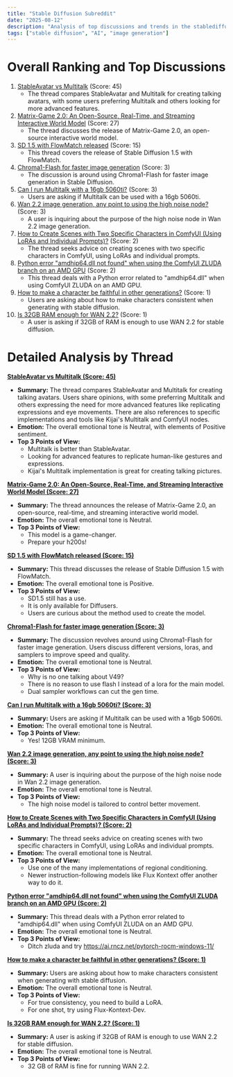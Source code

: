 ```yaml
---
title: "Stable Diffusion Subreddit"
date: "2025-08-12"
description: "Analysis of top discussions and trends in the stablediffusion subreddit"
tags: ["stable diffusion", "AI", "image generation"]
---
```


# Overall Ranking and Top Discussions
1.  [StableAvatar vs Multitalk](https://v.redd.it/8bvbxbdynmif1) (Score: 45)
    *   The thread compares StableAvatar and Multitalk for creating talking avatars, with some users preferring Multitalk and others looking for more advanced features.
2.  [Matrix-Game 2.0: An Open-Source, Real-Time, and Streaming Interactive World Model](https://v.redd.it/jvwookmh1nif1) (Score: 27)
    *   The thread discusses the release of Matrix-Game 2.0, an open-source interactive world model.
3.  [SD 1.5 with FlowMatch released](https://www.reddit.com/r/StableDiffusion/comments/1moh8ed/sd_15_with_flowmatch_released/) (Score: 15)
    *   This thread covers the release of Stable Diffusion 1.5 with FlowMatch.
4.  [Chroma1-Flash for faster image generation](https://www.reddit.com/r/StableDiffusion/comments/1moemlw/chroma1flash_for_faster_image_generation/) (Score: 3)
    *   The discussion is around using Chroma1-Flash for faster image generation in Stable Diffusion.
5.  [Can I run Multitalk with a 16gb 5060ti?](https://www.reddit.com/r/StableDiffusion/comments/1moi3d3/can_i_run_multitalk_with_a_16gb_5060ti/) (Score: 3)
    *   Users are asking if Multitalk can be used with a 16gb 5060ti.
6.  [Wan 2.2 image generation, any point to using the high noise node?](https://www.reddit.com/r/StableDiffusion/comments/1moiq6k/wan_22_image_generation_any_point_to_using_the/) (Score: 3)
    *   A user is inquiring about the purpose of the high noise node in Wan 2.2 image generation.
7.  [How to Create Scenes with Two Specific Characters in ComfyUI (Using LoRAs and Individual Prompts)?](https://www.reddit.com/r/StableDiffusion/comments/1moggt3/how_to_create_scenes_with_two_specific_characters/) (Score: 2)
    *   The thread seeks advice on creating scenes with two specific characters in ComfyUI, using LoRAs and individual prompts.
8.  [Python error "amdhip64.dll not found" when using the ComfyUI ZLUDA branch on an AMD GPU](https://www.reddit.com/r/StableDiffusion/comments/1moisup/python_error_amdhip64dll_not_found_when_using_the/) (Score: 2)
    *   This thread deals with a Python error related to "amdhip64.dll" when using ComfyUI ZLUDA on an AMD GPU.
9.  [How to make a character be faithful in other generations?](https://www.reddit.com/r/StableDiffusion/comments/1mofgal/how_to_make_a_character_be_faithful_in_other/) (Score: 1)
    *   Users are asking about how to make characters consistent when generating with stable diffusion.
10. [Is 32GB RAM enough for WAN 2.2?](https://www.reddit.com/r/StableDiffusion/comments/1mohfkm/is_32gb_ram_enough_for_wan_22/) (Score: 1)
    *   A user is asking if 32GB of RAM is enough to use WAN 2.2 for stable diffusion.

# Detailed Analysis by Thread
**[StableAvatar vs Multitalk (Score: 45)](https://v.redd.it/8bvbxbdynmif1)**
*  **Summary:**  The thread compares StableAvatar and Multitalk for creating talking avatars. Users share opinions, with some preferring Multitalk and others expressing the need for more advanced features like replicating expressions and eye movements. There are also references to specific implementations and tools like Kijai's Multitalk and ComfyUI nodes.
*  **Emotion:** The overall emotional tone is Neutral, with elements of Positive sentiment.
*  **Top 3 Points of View:**
    *   Multitalk is better than StableAvatar.
    *   Looking for advanced features to replicate human-like gestures and expressions.
    *   Kijai's Multitalk implementation is great for creating talking pictures.

**[Matrix-Game 2.0: An Open-Source, Real-Time, and Streaming Interactive World Model (Score: 27)](https://v.redd.it/jvwookmh1nif1)**
*  **Summary:** The thread announces the release of Matrix-Game 2.0, an open-source, real-time, and streaming interactive world model.
*  **Emotion:** The overall emotional tone is Neutral.
*  **Top 3 Points of View:**
    *   This model is a game-changer.
    *   Prepare your h200s!

**[SD 1.5 with FlowMatch released (Score: 15)](https://www.reddit.com/r/StableDiffusion/comments/1moh8ed/sd_15_with_flowmatch_released/)**
*  **Summary:** This thread discusses the release of Stable Diffusion 1.5 with FlowMatch.
*  **Emotion:** The overall emotional tone is Positive.
*  **Top 3 Points of View:**
    *   SD1.5 still has a use.
    *   It is only available for Diffusers.
    *   Users are curious about the method used to create the model.

**[Chroma1-Flash for faster image generation (Score: 3)](https://www.reddit.com/r/StableDiffusion/comments/1moemlw/chroma1flash_for_faster_image_generation/)**
*  **Summary:** The discussion revolves around using Chroma1-Flash for faster image generation. Users discuss different versions, loras, and samplers to improve speed and quality.
*  **Emotion:** The overall emotional tone is Neutral.
*  **Top 3 Points of View:**
    *   Why is no one talking about V49?
    *   There is no reason to use flash I instead of a lora for the main model.
    *   Dual sampler workflows can cut the gen time.

**[Can I run Multitalk with a 16gb 5060ti? (Score: 3)](https://www.reddit.com/r/StableDiffusion/comments/1moi3d3/can_i_run_multitalk_with_a_16gb_5060ti/)**
*  **Summary:** Users are asking if Multitalk can be used with a 16gb 5060ti.
*  **Emotion:** The overall emotional tone is Neutral.
*  **Top 3 Points of View:**
    *   Yes! 12GB VRAM minimum.

**[Wan 2.2 image generation, any point to using the high noise node? (Score: 3)](https://www.reddit.com/r/StableDiffusion/comments/1moiq6k/wan_22_image_generation_any_point_to_using_the/)**
*  **Summary:** A user is inquiring about the purpose of the high noise node in Wan 2.2 image generation.
*  **Emotion:** The overall emotional tone is Neutral.
*  **Top 3 Points of View:**
    *   The high noise model is tailored to control better movement.

**[How to Create Scenes with Two Specific Characters in ComfyUI (Using LoRAs and Individual Prompts)? (Score: 2)](https://www.reddit.com/r/StableDiffusion/comments/1moggt3/how_to_create_scenes_with_two_specific_characters/)**
*  **Summary:** The thread seeks advice on creating scenes with two specific characters in ComfyUI, using LoRAs and individual prompts.
*  **Emotion:** The overall emotional tone is Neutral.
*  **Top 3 Points of View:**
    *   Use one of the many implementations of regional conditioning.
    *   Newer instruction-following models like Flux Kontext offer another way to do it.

**[Python error "amdhip64.dll not found" when using the ComfyUI ZLUDA branch on an AMD GPU (Score: 2)](https://www.reddit.com/r/StableDiffusion/comments/1moisup/python_error_amdhip64dll_not_found_when_using_the/)**
*  **Summary:** This thread deals with a Python error related to "amdhip64.dll" when using ComfyUI ZLUDA on an AMD GPU.
*  **Emotion:** The overall emotional tone is Neutral.
*  **Top 3 Points of View:**
    *   Ditch zluda and try https://ai.rncz.net/pytorch-rocm-windows-11/

**[How to make a character be faithful in other generations? (Score: 1)](https://www.reddit.com/r/StableDiffusion/comments/1mofgal/how_to_make_a_character_be_faithful_in_other/)**
*  **Summary:** Users are asking about how to make characters consistent when generating with stable diffusion.
*  **Emotion:** The overall emotional tone is Neutral.
*  **Top 3 Points of View:**
    *   For true consistency,  you need to build a LoRA.
    *   For one shot, try using Flux-Kontext-Dev.

**[Is 32GB RAM enough for WAN 2.2? (Score: 1)](https://www.reddit.com/r/StableDiffusion/comments/1mohfkm/is_32gb_ram_enough_for_wan_22/)**
*  **Summary:** A user is asking if 32GB of RAM is enough to use WAN 2.2 for stable diffusion.
*  **Emotion:** The overall emotional tone is Neutral.
*  **Top 3 Points of View:**
    *   32 GB of RAM is fine for running WAN 2.2.
